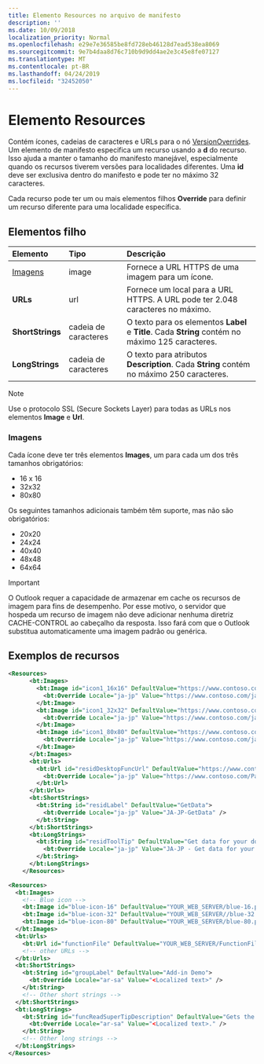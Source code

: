 ```yaml
---
title: Elemento Resources no arquivo de manifesto
description: ''
ms.date: 10/09/2018
localization_priority: Normal
ms.openlocfilehash: e29e7e36585be8fd728eb46128d7ead538ea8069
ms.sourcegitcommit: 9e7b4daa8d76c710b9d9dd4ae2e3c45e8fe07127
ms.translationtype: MT
ms.contentlocale: pt-BR
ms.lasthandoff: 04/24/2019
ms.locfileid: "32452050"
---
```

# <a name="resources-element"></a>Elemento Resources

Contém ícones, cadeias de caracteres e URLs para o nó [VersionOverrides](versionoverrides.md). Um elemento de manifesto especifica um recurso usando a **d** do recurso. Isso ajuda a manter o tamanho do manifesto manejável, especialmente quando os recursos tiverem versões para localidades diferentes. Uma **id** deve ser exclusiva dentro do manifesto e pode ter no máximo 32 caracteres.

Cada recurso pode ter um ou mais elementos filhos **Override** para definir um recurso diferente para uma localidade específica.

## <a name="child-elements"></a>Elementos filho

|  Elemento |  Tipo  |  Descrição  |
|:-----|:-----|:-----|
|  [Imagens](#images)            |  image   |  Fornece a URL HTTPS de uma imagem para um ícone. |
|  **URLs**                |  url     |  Fornece um local para a URL HTTPS. A URL pode ter 2.048 caracteres no máximo. |
|  **ShortStrings** |  cadeia de caracteres  |  O texto para os elementos **Label** e **Title**. Cada **String** contém no máximo 125 caracteres.|
|  **LongStrings**  |  cadeia de caracteres  | O texto para atributos **Description**. Cada **String** contém no máximo 250 caracteres.|

> [!NOTE]
> Use o protocolo SSL (Secure Sockets Layer) para todas as URLs nos elementos **Image** e **Url**.

### <a name="images"></a>Imagens
Cada ícone deve ter três elementos **Images**, um para cada um dos três tamanhos obrigatórios:

- 16 x 16
- 32x32
- 80x80

Os seguintes tamanhos adicionais também têm suporte, mas não são obrigatórios:

- 20x20
- 24x24
- 40x40
- 48x48
- 64x64

> [!IMPORTANT] 
> O Outlook requer a capacidade de armazenar em cache os recursos de imagem para fins de desempenho. Por esse motivo, o servidor que hospeda um recurso de imagem não deve adicionar nenhuma diretriz CACHE-CONTROL ao cabeçalho da resposta. Isso fará com que o Outlook substitua automaticamente uma imagem padrão ou genérica.    

## <a name="resources-examples"></a>Exemplos de recursos 

```XML
<Resources>
      <bt:Images>
        <bt:Image id="icon1_16x16" DefaultValue="https://www.contoso.com/icon_default.png">
          <bt:Override Locale="ja-jp" Value="https://www.contoso.com/ja-jp16-icon_default.png" />
        </bt:Image>
        <bt:Image id="icon1_32x32" DefaultValue="https://www.contoso.com/icon_default.png">
          <bt:Override Locale="ja-jp" Value="https://www.contoso.com/ja-jp32-icon_default.png" />
        </bt:Image>
        <bt:Image id="icon1_80x80" DefaultValue="https://www.contoso.com/icon_default.png">
          <bt:Override Locale="ja-jp" Value="https://www.contoso.com/ja-jp80-icon_default.png" />
        </bt:Image>
      </bt:Images>
      <bt:Urls>
        <bt:Url id="residDesktopFuncUrl" DefaultValue="https://www.contoso.com/Pages/Home.aspx">
          <bt:Override Locale="ja-jp" Value="https://www.contoso.com/Pages/Home.aspx" />
        </bt:Url>
      </bt:Urls>
      <bt:ShortStrings>
        <bt:String id="residLabel" DefaultValue="GetData">
          <bt:Override Locale="ja-jp" Value="JA-JP-GetData" />
        </bt:String>
      </bt:ShortStrings>
      <bt:LongStrings>
        <bt:String id="residToolTip" DefaultValue="Get data for your document.">
          <bt:Override Locale="ja-jp" Value="JA-JP - Get data for your document." />
        </bt:String>
      </bt:LongStrings>
    </Resources>
```

```xml
<Resources>
  <bt:Images>
    <!-- Blue icon -->
    <bt:Image id="blue-icon-16" DefaultValue="YOUR_WEB_SERVER/blue-16.png"/>
    <bt:Image id="blue-icon-32" DefaultValue="YOUR_WEB_SERVER//blue-32.png"/>
    <bt:Image id="blue-icon-80" DefaultValue="YOUR_WEB_SERVER/blue-80.png"/>
  </bt:Images>
  <bt:Urls>
    <bt:Url id="functionFile" DefaultValue="YOUR_WEB_SERVER/FunctionFile/Functions.html"/>
    <!-- other URLs -->
  </bt:Urls>
  <bt:ShortStrings>
    <bt:String id="groupLabel" DefaultValue="Add-in Demo">
      <bt:Override Locale="ar-sa" Value="<Localized text>" />
    </bt:String>
    <!-- Other short strings -->
  </bt:ShortStrings>
  <bt:LongStrings>
    <bt:String id="funcReadSuperTipDescription" DefaultValue="Gets the subject of the message or appointment.">
      <bt:Override Locale="ar-sa" Value="<Localized text>." />
    </bt:String>
    <!-- Other long strings -->
  </bt:LongStrings>
</Resources>
```
